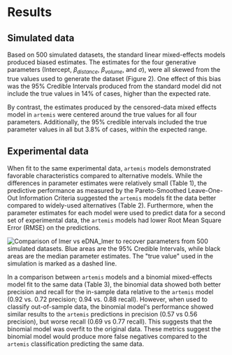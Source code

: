 # Results

## Simulated data

Based on 500 simulated datasets, the standard linear mixed-effects
models produced biased estimates. The estimates for the four
generative parameters (Intercept, $\beta_{distance}$, $\beta_{volume}$,
and $\sigma$), were all skewed from the true values used to generate
the dataset (Figure 2). One effect of this bias was the 95% Credible Intervals
produced from the standard model did not include the true values in
14% of cases, higher than the expected rate.

By contrast, the estimates produced by the censored-data
mixed effects model in `artemis` were centered around the true
values for all four parameters. Additionally, the 95% credible
intervals included the true parameter values in all but 3.8% of cases, within
the expected range.

## Experimental data

When fit to the same experimental data, `artemis` models demonstrated
favorable characteristics compared to alternative models. While the
differences in parameter estimates were relatively small (Table 1), the
predictive performance as measured by the Pareto-Smoothed
Leave-One-Out Information Criteria suggested the `artemis` models fit
the data better compared to widely-used
alternatives (Table 2). Furthermore, when the parameter estimates for each model
were used to predict data for a second set of experimental data, the
`artemis` models had lower Root Mean Square Error (RMSE) on the
predictions.

![Comparison of lmer vs eDNA_lmer to recover parameters from
500 simulated datasets. Blue areas are the 95\% Credible Intervals,
while black areas are the median parameter estimates. The "true value"
used in the simulation is marked as a dashed
line.](analysis/figs/coef_est_compare.png)

<!-- this figure did not
show up in @Von's pdf-->

In a comparison between `artemis` models and a binomial mixed-effects
model fit to the same data (Table 3), the binomial data showed both better
precision and recall for the in-sample data relative to the `artemis`
model (0.92 vs. 0.72 precision; 0.94 vs. 0.88 recall). However, when
used to classify out-of-sample data, the binomial model's performance
showed similar results to the `artemis` predictions in precision (0.57
vs 0.56 precision), but worse recall (0.69 vs 0.77 recall). This
suggests that the binomial model was overfit to the original
data. These metrics suggest the binomial model would produce more false
negatives compared to the `artemis` classification predicting the same
data.
